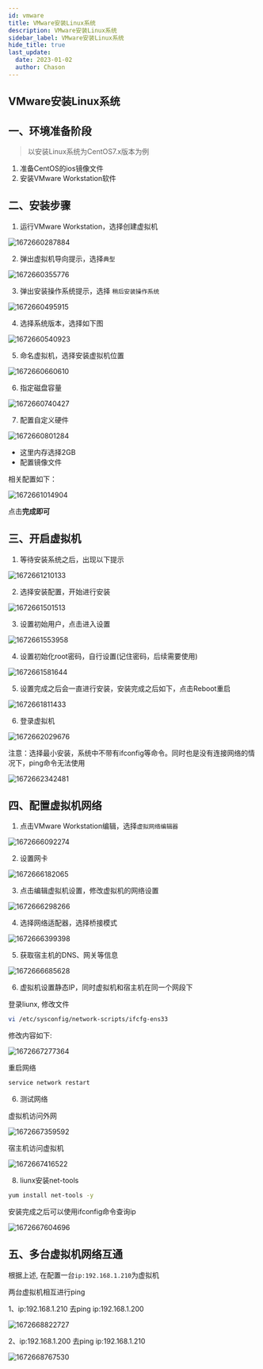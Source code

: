 ```yaml
---
id: vmware
title: VMware安装Linux系统
description: VMware安装Linux系统
sidebar_label: VMware安装Linux系统
hide_title: true
last_update:
  date: 2023-01-02
  author: Chason
---
```


## VMware安装Linux系统

## 一、环境准备阶段

> 以安装Linux系统为CentOS7.x版本为例

1. 准备CentOS的ios镜像文件
1. 安装VMware Workstation软件

## 二、安装步骤

1. 运行VMware Workstation，选择创建虚拟机

![1672660287884](https://gitee.com/szchason/pic_bed/raw/blogs/images/VMware/1672660287884.png)

2. 弹出虚拟机导向提示，选择`典型`

![1672660355776](https://gitee.com/szchason/pic_bed/raw/blogs/images/VMware/1672660355776.png)

3. 弹出安装操作系统提示，选择 `稍后安装操作系统`

![1672660495915](https://gitee.com/szchason/pic_bed/raw/blogs/images/VMware/1672660495915.png)

4. 选择系统版本，选择如下图

![1672660540923](https://gitee.com/szchason/pic_bed/raw/blogs/images/VMware/1672660540923.png)

5. 命名虚拟机，选择安装虚拟机位置

![1672660660610](https://gitee.com/szchason/pic_bed/raw/blogs/images/VMware/1672660660610.png)

6. 指定磁盘容量

![1672660740427](https://gitee.com/szchason/pic_bed/raw/blogs/images/VMware/1672660740427.png)

7. 配置自定义硬件

![1672660801284](https://gitee.com/szchason/pic_bed/raw/blogs/images/VMware/1672660801284.png)

- 这里内存选择2GB
- 配置镜像文件

相关配置如下：

![1672661014904](https://gitee.com/szchason/pic_bed/raw/blogs/images/VMware/1672661014904.png)

点击**完成即可**

## 三、开启虚拟机

1. 等待安装系统之后，出现以下提示

![1672661210133](https://gitee.com/szchason/pic_bed/raw/blogs/images/VMware/1672661210133.png)

2. 选择安装配置，开始进行安装

![1672661501513](https://gitee.com/szchason/pic_bed/raw/blogs/images/VMware/1672661501513.png)

3. 设置初始用户，点击进入设置

![1672661553958](https://gitee.com/szchason/pic_bed/raw/blogs/images/VMware/1672661553958.png)

4. 设置初始化root密码，自行设置(记住密码，后续需要使用)

![1672661581644](https://gitee.com/szchason/pic_bed/raw/blogs/images/VMware/1672661581644.png)

5. 设置完成之后会一直进行安装，安装完成之后如下，点击Reboot重启

![1672661811433](https://gitee.com/szchason/pic_bed/raw/blogs/images/VMware/1672661811433.png)

6. 登录虚拟机

![1672662029676](https://gitee.com/szchason/pic_bed/raw/blogs/images/VMware/1672662029676.png)

<span className="highlight">注意：</span>选择最小安装，系统中不带有ifconfig等命令。同时也是没有连接网络的情况下，ping命令无法使用

![1672662342481](https://gitee.com/szchason/pic_bed/raw/blogs/images/VMware/1672662342481.png)

## 四、配置虚拟机网络

1. 点击VMware Workstation编辑，选择`虚拟网络编辑器`

![1672666092274](https://gitee.com/szchason/pic_bed/raw/blogs/images/VMware/1672666092274.png)

2. 设置网卡

![1672666182065](https://gitee.com/szchason/pic_bed/raw/blogs/images/VMware/1672666182065.png)

3. 点击编辑虚拟机设置，修改虚拟机的网络设置

![1672666298266](https://gitee.com/szchason/pic_bed/raw/blogs/images/VMware/1672666298266.png)

4. 选择网络适配器，选择桥接模式

![1672666399398](https://gitee.com/szchason/pic_bed/raw/blogs/images/VMware/1672666399398.png)

5. 获取宿主机的DNS、网关等信息

![1672666685628](https://gitee.com/szchason/pic_bed/raw/blogs/images/VMware/1672666685628.png)

6. 虚拟机设置静态IP，同时虚拟机和宿主机在同一个网段下

登录liunx, 修改文件

```bash
vi /etc/sysconfig/network-scripts/ifcfg-ens33
```

修改内容如下:

![1672667277364](https://gitee.com/szchason/pic_bed/raw/blogs/images/VMware/1672667277364.png)

重启网络

```bash
service network restart
```

6. 测试网络

虚拟机访问外网

![1672667359592](https://gitee.com/szchason/pic_bed/raw/blogs/images/VMware/1672667359592.png)

宿主机访问虚拟机

![1672667416522](https://gitee.com/szchason/pic_bed/raw/blogs/images/VMware/1672667416522.png)

8. liunx安装net-tools

```bash
yum install net-tools -y
```

安装完成之后可以使用ifconfig命令查询ip

![1672667604696](https://gitee.com/szchason/pic_bed/raw/blogs/images/VMware/1672667604696.png)

## 五、多台虚拟机网络互通

根据上述, 在配置一台`ip:192.168.1.210`为虚拟机

两台虚拟机相互进行ping

1、ip:192.168.1.210 去ping ip:192.168.1.200

![1672668822727](https://gitee.com/szchason/pic_bed/raw/blogs/images/VMware/1672668822727.png)

2、ip:192.168.1.200 去ping ip:192.168.1.210

![1672668767530](https://gitee.com/szchason/pic_bed/raw/blogs/images/VMware/1672668767530.png)
